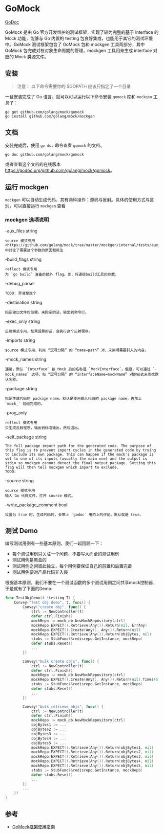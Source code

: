 # GoMock

[GoDoc](https://godoc.org/github.com/golang/mock/gomock)

GoMock 是由 Go 官方开发维护的测试框架，实现了较为完整的基于 interface 的 Mock 功能，能够与 Go 内置的 testing 包良好集成，也能用于其它的测试环境中。GoMock 测试框架包含了 GoMock 包和 mockgen 工具两部分，其中 GoMock 包完成对桩对象生命周期的管理，mockgen 工具用来生成 interface 对应的 Mock 类源文件。

## 安装

> 注意： 以下命令需要你的 $GOPATH 应该只指定了一个目录

 一旦安装完成了 Go 语言，就可以可以运行以下命令安装 `gomock` 库和 `mockgen` 工具了：

```shell
go get github.com/golang/mock/gomock
go install github.com/golang/mock/mockgen
```

## 文档

安装完成后，使用 `go doc` 命令查看 `gomock` 的文档。

```shell
go doc github.com/golang/mock/gomock
```

或者查看这个文档的在线版本 <https://godoc.org/github.com/golang/mock/gomock>。

## 运行 mockgen

`mockgen` 可以自动生成代码，其有两种操作：源码与反射。具体的使用方式与区别，可以直接运行 `mockgen` 查看

### mockgen 选项说明

-aux_files string

```string
source 模式专用
<https://github.com/golang/mock/tree/master/mockgen/internal/tests/aux_imports_embedded_interface> 中讨论了需要这个参数的原因和用法
```

-build_flags string

```string
reflect 模式专用
为 `go build` 准备的额外 flag。即，传递给build工具的参数。
```

-debug_parser

```string
TODO: 弄清楚这个
```

-destination string

```string
指定输出文件的位置。未指定的话，输出到命令行。
```

-exec_only string

```string
反射模式专用，如果设置的话，会执行这个反射程序。
```

-imports string

```string
source 模式专用，利用 “逗号分隔” 的 “name=path” 对，来阐明需要引入的内容。
```

-mock_names string

```string
通常，默认 `Interface` 被 Mock 后的名称是 `MockInterface`。但是，可以通过 `-mock_names` 选项，和 “逗号分隔” 的 “interfaceName=mockName” 对的形式来修改默认名称。
```

-package string

```string
指定生成代码的 package name。默认是使用输入代码的 package name，再加上 `mock_` 前缀完成的。
```

-prog_only

```string
reflect 模式专用
只生成反射程序，输出到标准输出，然后退出。
```

-self_package string

```string
The full package import path for the generated code. The purpose of this flag is to prevent import cycles in the generated code by trying to include its own package. This can happen if the mock's package is set to one of its inputs (usually the main one) and the output is stdio so mockgen cannot detect the final output package. Setting this flag will then tell mockgen which import to exclude.
TODO:
```

-source string

```string
source 模式专用
输入 Go 代码文件，打开 source 模式。
```

-write_package_comment bool

```string
设置为 true 时，生成代码时，会带上 `godoc` 用的上的评论。默认就是 true。
```

## 测试 Demo

编写测试用例有一些基本原则，我们一起回顾一下：

- 每个测试用例只关注一个问题，不要写大而全的测试用例
- 测试用例是黑盒的
- 测试用例之间彼此独立，每个用例要保证自己的前置和后置完备
- 测试用例要对产品代码非入侵

根据基本原则，我们不要在一个测试函数的多个测试用例之间共享mock控制器，于是就有了下面的Demo:

```go
func TestObjDemo(t *testing.T) {
    Convey("test obj demo", t, func() {
        Convey("create obj", func() {
            ctrl := NewController(t)
            defer ctrl.Finish()
            mockRepo := mock_db.NewMockRepository(ctrl)
            mockRepo.EXPECT().Retrieve(Any()).Return(nil, ErrAny)
            mockRepo.EXPECT().Create(Any(), Any()).Return(nil)
            mockRepo.EXPECT().Retrieve(Any()).Return(objBytes, nil)
            stubs := StubFunc(&redisrepo.GetInstance, mockRepo)
            defer stubs.Reset()
            ...
        })

        Convey("bulk create objs", func() {
            ctrl := NewController(t)
            defer ctrl.Finish()
            mockRepo := mock_db.NewMockRepository(ctrl)
            mockRepo.EXPECT().Create(Any(), Any()).Return(nil).Times(5)
            stubs := StubFunc(&redisrepo.GetInstance, mockRepo)
            defer stubs.Reset()
            ...
        })

        Convey("bulk retrieve objs", func() {
            ctrl := NewController(t)
            defer ctrl.Finish()
            mockRepo := mock_db.NewMockRepository(ctrl)
            objBytes1 := ...
            objBytes2 := ...
            objBytes3 := ...
            objBytes4 := ...
            objBytes5 := ...
            mockRepo.EXPECT().Retrieve(Any()).Return(objBytes1, nil)
            mockRepo.EXPECT().Retrieve(Any()).Return(objBytes2, nil)
            mockRepo.EXPECT().Retrieve(Any()).Return(objBytes3, nil)
            mockRepo.EXPECT().Retrieve(Any()).Return(objBytes4, nil)
            mockRepo.EXPECT().Retrieve(Any()).Return(objBytes5, nil)
            stubs := StubFunc(&redisrepo.GetInstance, mockRepo)
            defer stubs.Reset()
            ...
        })
        ...
    })
}
```

## 参考

- [GoMock框架使用指南](https://www.jianshu.com/p/f4e773a1b11f)